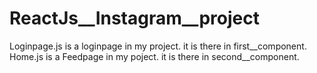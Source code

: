 # ReactJs__Instagram__project
Loginpage.js is a loginpage in my project. it is there in first__component.
Home.js is a Feedpage in my poject. it is there in second__component.
